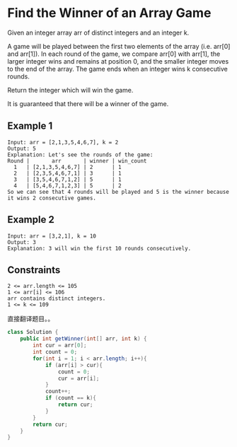 # Find the Winner of an Array Game

Given an integer array arr of distinct integers and an integer k.

A game will be played between the first two elements of the array (i.e. arr[0] and arr[1]). In each round of the game, we compare arr[0] with arr[1], the larger integer wins and remains at position 0, and the smaller integer moves to the end of the array. The game ends when an integer wins k consecutive rounds.

Return the integer which will win the game.

It is guaranteed that there will be a winner of the game.

## Example 1

```text
Input: arr = [2,1,3,5,4,6,7], k = 2
Output: 5
Explanation: Let's see the rounds of the game:
Round |       arr       | winner | win_count
  1   | [2,1,3,5,4,6,7] | 2      | 1
  2   | [2,3,5,4,6,7,1] | 3      | 1
  3   | [3,5,4,6,7,1,2] | 5      | 1
  4   | [5,4,6,7,1,2,3] | 5      | 2
So we can see that 4 rounds will be played and 5 is the winner because it wins 2 consecutive games.
```

## Example 2

```text
Input: arr = [3,2,1], k = 10
Output: 3
Explanation: 3 will win the first 10 rounds consecutively.
```

## Constraints

```text
2 <= arr.length <= 105
1 <= arr[i] <= 106
arr contains distinct integers.
1 <= k <= 109
```

直接翻译题目。。

```java
class Solution {
    public int getWinner(int[] arr, int k) {
        int cur = arr[0];
        int count = 0;
        for(int i = 1; i < arr.length; i++){
            if (arr[i] > cur){
                count = 0;
                cur = arr[i];
            }
            count++;
            if (count == k){
                return cur;
            }
        }
        return cur;
    }
}

```

